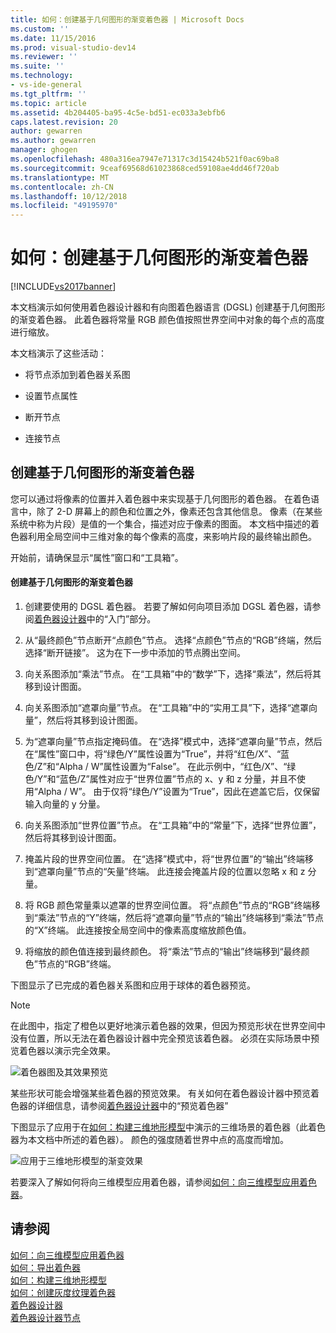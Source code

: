 ```yaml
---
title: 如何：创建基于几何图形的渐变着色器 | Microsoft Docs
ms.custom: ''
ms.date: 11/15/2016
ms.prod: visual-studio-dev14
ms.reviewer: ''
ms.suite: ''
ms.technology:
- vs-ide-general
ms.tgt_pltfrm: ''
ms.topic: article
ms.assetid: 4b204405-ba95-4c5e-bd51-ec033a3ebfb6
caps.latest.revision: 20
author: gewarren
ms.author: gewarren
manager: ghogen
ms.openlocfilehash: 480a316ea7947e71317c3d15424b521f0ac69ba8
ms.sourcegitcommit: 9ceaf69568d61023868ced59108ae4dd46f720ab
ms.translationtype: MT
ms.contentlocale: zh-CN
ms.lasthandoff: 10/12/2018
ms.locfileid: "49195970"
---
```

# <a name="how-to-create-a-geometry-based-gradient-shader"></a>如何：创建基于几何图形的渐变着色器
[!INCLUDE[vs2017banner](../includes/vs2017banner.md)]

本文档演示如何使用着色器设计器和有向图着色器语言 (DGSL) 创建基于几何图形的渐变着色器。 此着色器将常量 RGB 颜色值按照世界空间中对象的每个点的高度进行缩放。  
  
 本文档演示了这些活动：  
  
-   将节点添加到着色器关系图  
  
-   设置节点属性  
  
-   断开节点  
  
-   连接节点  
  
## <a name="creating-a-geometry-based-gradient-shader"></a>创建基于几何图形的渐变着色器  
 您可以通过将像素的位置并入着色器中来实现基于几何图形的着色器。 在着色语言中，除了 2-D 屏幕上的颜色和位置之外，像素还包含其他信息。 像素（在某些系统中称为片段）是值的一个集合，描述对应于像素的图面。 本文档中描述的着色器利用全局空间中三维对象的每个像素的高度，来影响片段的最终输出颜色。  
  
 开始前，请确保显示“属性”窗口和“工具箱”。  
  
#### <a name="to-create-a-geometry-based-gradient-shader"></a>创建基于几何图形的渐变着色器  
  
1.  创建要使用的 DGSL 着色器。 若要了解如何向项目添加 DGSL 着色器，请参阅[着色器设计器](../designers/shader-designer.md)中的“入门”部分。  
  
2.  从“最终颜色”节点断开“点颜色”节点。 选择“点颜色”节点的“RGB”终端，然后选择“断开链接”。 这为在下一步中添加的节点腾出空间。  
  
3.  向关系图添加“乘法”节点。 在“工具箱”中的“数学”下，选择“乘法”，然后将其移到设计图面。  
  
4.  向关系图添加“遮罩向量”节点。 在“工具箱”中的“实用工具”下，选择“遮罩向量”，然后将其移到设计图面。  
  
5.  为“遮罩向量”节点指定掩码值。 在“选择”模式中，选择“遮罩向量”节点，然后在“属性”窗口中，将“绿色/Y”属性设置为“True”，并将“红色/X”、“蓝色/Z”和“Alpha / W”属性设置为“False”。 在此示例中，“红色/X”、“绿色/Y”和“蓝色/Z”属性对应于“世界位置”节点的 x、y 和 z 分量，并且不使用“Alpha / W”。 由于仅将“绿色/Y”设置为“True”，因此在遮盖它后，仅保留输入向量的 y 分量。  
  
6.  向关系图添加“世界位置”节点。 在“工具箱”中的“常量”下，选择“世界位置”，然后将其移到设计图面。  
  
7.  掩盖片段的世界空间位置。 在“选择”模式中，将“世界位置”的“输出”终端移到“遮罩向量”节点的“矢量”终端。 此连接会掩盖片段的位置以忽略 x 和 z 分量。  
  
8.  将 RGB 颜色常量乘以遮罩的世界空间位置。 将“点颜色”节点的“RGB”终端移到“乘法”节点的“Y”终端，然后将“遮罩向量”节点的“输出”终端移到“乘法”节点的“X”终端。 此连接按全局空间中的像素高度缩放颜色值。  
  
9. 将缩放的颜色值连接到最终颜色。 将“乘法”节点的“输出”终端移到“最终颜色”节点的“RGB”终端。  
  
 下图显示了已完成的着色器关系图和应用于球体的着色器预览。  
  
> [!NOTE]
>  在此图中，指定了橙色以更好地演示着色器的效果，但因为预览形状在世界空间中没有位置，所以无法在着色器设计器中完全预览该着色器。 必须在实际场景中预览着色器以演示完全效果。  
  
 ![着色器图及其效果预览](../designers/media/digit-gradient-effect-graph.png "")  
  
 某些形状可能会增强某些着色器的预览效果。 有关如何在着色器设计器中预览着色器的详细信息，请参阅[着色器设计器](../designers/shader-designer.md)中的“预览着色器”  
  
 下图显示了应用于在[如何：构建三维地形模型](../designers/how-to-model-3-d-terrain.md)中演示的三维场景的着色器（此着色器为本文档中所述的着色器）。 颜色的强度随着世界中点的高度而增加。  
  
 ![应用于三维地形模型的渐变效果](../designers/media/digit-gradient-effect-result.png "Digit-Gradient-Effect-Result")  
  
 若要深入了解如何将向三维模型应用着色器，请参阅[如何：向三维模型应用着色器](../designers/how-to-apply-a-shader-to-a-3-d-model.md)。  
  
## <a name="see-also"></a>请参阅  
 [如何：向三维模型应用着色器](../designers/how-to-apply-a-shader-to-a-3-d-model.md)   
 [如何：导出着色器](../designers/how-to-export-a-shader.md)   
 [如何：构建三维地形模型](../designers/how-to-model-3-d-terrain.md)   
 [如何：创建灰度纹理着色器](../designers/how-to-create-a-grayscale-texture-shader.md)   
 [着色器设计器](../designers/shader-designer.md)   
 [着色器设计器节点](../designers/shader-designer-nodes.md)



